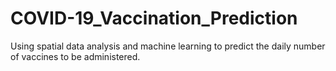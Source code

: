 # COVID-19_Vaccination_Prediction
Using spatial data analysis  and machine learning to predict the daily number of vaccines to be administered.
